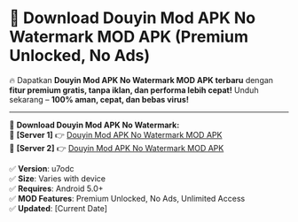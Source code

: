 # 🚀 Download Douyin Mod APK No Watermark MOD APK (Premium Unlocked, No Ads)  

🔥 Dapatkan **Douyin Mod APK No Watermark MOD APK terbaru** dengan **fitur premium gratis, tanpa iklan, dan performa lebih cepat!** Unduh sekarang – **100% aman, cepat, dan bebas virus!**  

---


🔽 **Download Douyin Mod APK No Watermark:**  
🔹 **[Server 1]** 👉 [Douyin Mod APK No Watermark MOD APK](https://apkcomod.com?title=Douyin_Mod_APK_No_Watermark)  
🔹 **[Server 2]** 👉 [Douyin Mod APK No Watermark MOD APK](https://apkcomod.com?title=Douyin_Mod_APK_No_Watermark)  


✅ **Version**: u7odc  
✅ **Size**: Varies with device  
✅ **Requires**: Android 5.0+  
✅ **MOD Features**: Premium Unlocked, No Ads, Unlimited Access  
✅ **Updated**: [Current Date]  
